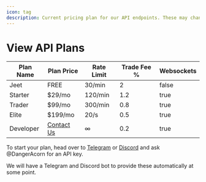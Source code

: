 ```yaml
---
icon: tag
description: Current pricing plan for our API endpoints. These may change at any time.
---
```


# View API Plans

<table><thead><tr><th>Plan Name</th><th>Plan Price</th><th>Rate Limit</th><th data-type="number">Trade Fee %</th><th data-type="checkbox">Websockets</th></tr></thead><tbody><tr><td>Jeet</td><td>FREE</td><td>30/min</td><td>2</td><td>false</td></tr><tr><td>Starter</td><td>$29/mo</td><td>120/min</td><td>1.2</td><td>true</td></tr><tr><td>Trader</td><td>$99/mo</td><td>300/min</td><td>0.8</td><td>true</td></tr><tr><td>Elite</td><td>$199/mo</td><td>20/s</td><td>0.5</td><td>true</td></tr><tr><td>Developer</td><td><a href="https://discord.gg/BRxeHgm5q7">Contact Us</a></td><td>∞</td><td>0.2</td><td>true</td></tr></tbody></table>

To start your plan, head over to [Telegram](https://t.me/+v1I68KO6fSpiZmQx) or [Discord](https://discord.gg/BRxeHgm5q7) and ask @DangerAcorn for an API key.

We will have a Telegram and Discord bot to provide these automatically at some point.
